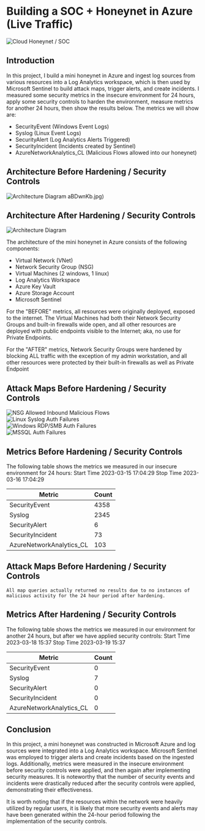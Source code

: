 # Building a SOC + Honeynet in Azure (Live Traffic)
![Cloud Honeynet / SOC](https://github.com/marcus-peters/Avure-soc/assets/174356617/e33e2402-98b9-4979-a908-0f7201615e2a)


## Introduction

In this project, I build a mini honeynet in Azure and ingest log sources from various resources into a Log Analytics workspace, which is then used by Microsoft Sentinel to build attack maps, trigger alerts, and create incidents. I measured some security metrics in the insecure environment for 24 hours, apply some security controls to harden the environment, measure metrics for another 24 hours, then show the results below. The metrics we will show are:

- SecurityEvent (Windows Event Logs)
- Syslog (Linux Event Logs)
- SecurityAlert (Log Analytics Alerts Triggered)
- SecurityIncident (Incidents created by Sentinel)
- AzureNetworkAnalytics_CL (Malicious Flows allowed into our honeynet)

## Architecture Before Hardening / Security Controls
![Architecture Diagram](https://github.com/marcus-peters/Avure-soc/assets/174356617/4f0ba84d-8dcc-433a-a059-c3bc294d58bf)
aBDwnKb.jpg)

## Architecture After Hardening / Security Controls
![Architecture Diagram](https://github.com/marcus-peters/Avure-soc/assets/174356617/f9c92337-476d-4dc1-8882-19d56e0dc4e6)


The architecture of the mini honeynet in Azure consists of the following components:

- Virtual Network (VNet)
- Network Security Group (NSG)
- Virtual Machines (2 windows, 1 linux)
- Log Analytics Workspace
- Azure Key Vault
- Azure Storage Account
- Microsoft Sentinel

For the "BEFORE" metrics, all resources were originally deployed, exposed to the internet. The Virtual Machines had both their Network Security Groups and built-in firewalls wide open, and all other resources are deployed with public endpoints visible to the Internet; aka, no use for Private Endpoints.

For the "AFTER" metrics, Network Security Groups were hardened by blocking ALL traffic with the exception of my admin workstation, and all other resources were protected by their built-in firewalls as well as Private Endpoint

## Attack Maps Before Hardening / Security Controls
![NSG Allowed Inbound Malicious Flows](https://github.com/marcus-peters/Avure-soc/assets/174356617/cd5ce98d-4a30-428a-bdd5-75459d1b427a)
<br>
![Linux Syslog Auth Failures](https://github.com/marcus-peters/Avure-soc/assets/174356617/81bd9bde-29da-4cf8-9fa0-5aca09e5b178)
<br>
![Windows RDP/SMB Auth Failures](https://github.com/marcus-peters/Avure-soc/assets/174356617/cf60e86f-6741-4fab-88d4-7a44e692bf49)
<br>
![MSSQL Auth Failures](https://github.com/marcus-peters/Avure-soc/assets/174356617/133dfa97-e76f-4d94-8cfb-a9da75cb2387)
<be>

## Metrics Before Hardening / Security Controls

The following table shows the metrics we measured in our insecure environment for 24 hours:
Start Time 2023-03-15 17:04:29
Stop Time 2023-03-16 17:04:29

| Metric                   | Count
| ------------------------ | -----
| SecurityEvent            | 4358
| Syslog                   | 2345
| SecurityAlert            | 6
| SecurityIncident         | 73
| AzureNetworkAnalytics_CL | 103

## Attack Maps Before Hardening / Security Controls

```All map queries actually returned no results due to no instances of malicious activity for the 24 hour period after hardening.```

## Metrics After Hardening / Security Controls

The following table shows the metrics we measured in our environment for another 24 hours, but after we have applied security controls:
Start Time 2023-03-18 15:37
Stop Time	2023-03-19 15:37

| Metric                   | Count
| ------------------------ | -----
| SecurityEvent            | 0
| Syslog                   | 7
| SecurityAlert            | 0
| SecurityIncident         | 0
| AzureNetworkAnalytics_CL | 0

## Conclusion

In this project, a mini honeynet was constructed in Microsoft Azure and log sources were integrated into a Log Analytics workspace. Microsoft Sentinel was employed to trigger alerts and create incidents based on the ingested logs. Additionally, metrics were measured in the insecure environment before security controls were applied, and then again after implementing security measures. It is noteworthy that the number of security events and incidents were drastically reduced after the security controls were applied, demonstrating their effectiveness.

It is worth noting that if the resources within the network were heavily utilized by regular users, it is likely that more security events and alerts may have been generated within the 24-hour period following the implementation of the security controls.
